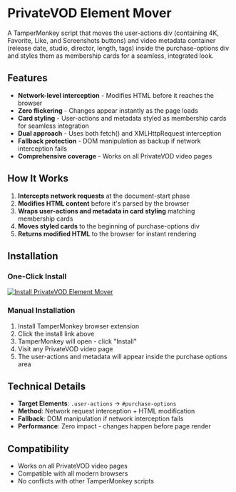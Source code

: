 # PrivateVOD Element Mover

A TamperMonkey script that moves the user-actions div (containing 4K, Favorite, Like, and Screenshots buttons) and video metadata container (release date, studio, director, length, tags) inside the purchase-options div and styles them as membership cards for a seamless, integrated look.

## Features

- **Network-level interception** - Modifies HTML before it reaches the browser
- **Zero flickering** - Changes appear instantly as the page loads
- **Card styling** - User-actions and metadata styled as membership cards for seamless integration
- **Dual approach** - Uses both fetch() and XMLHttpRequest interception
- **Fallback protection** - DOM manipulation as backup if network interception fails
- **Comprehensive coverage** - Works on all PrivateVOD video pages

## How It Works

1. **Intercepts network requests** at the document-start phase
2. **Modifies HTML content** before it's parsed by the browser
3. **Wraps user-actions and metadata in card styling** matching membership cards
4. **Moves styled cards** to the beginning of purchase-options div
5. **Returns modified HTML** to the browser for instant rendering

## Installation

### One-Click Install
[![Install PrivateVOD Element Mover](https://img.shields.io/badge/Install-Script-green?style=for-the-badge&logo=tampermonkey)](https://raw.githubusercontent.com/sharoon7171/PrivateVOD-TamperMonkey-Scripts/main/PrivateVOD%20Element%20Mover/privatevod%20element%20mover.user.js)

### Manual Installation
1. Install TamperMonkey browser extension
2. Click the install link above
3. TamperMonkey will open - click "Install"
4. Visit any PrivateVOD video page
5. The user-actions and metadata will appear inside the purchase options area

## Technical Details

- **Target Elements**: `.user-actions` → `#purchase-options`
- **Method**: Network request interception + HTML modification
- **Fallback**: DOM manipulation if network interception fails
- **Performance**: Zero impact - changes happen before page render

## Compatibility

- Works on all PrivateVOD video pages
- Compatible with all modern browsers
- No conflicts with other TamperMonkey scripts

